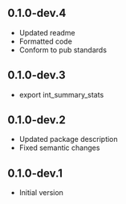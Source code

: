 ## 0.1.0-dev.4
- Updated readme
- Formatted code
- Conform to pub standards

## 0.1.0-dev.3
- export int_summary_stats

## 0.1.0-dev.2

- Updated package description
- Fixed semantic changes

## 0.1.0-dev.1

- Initial version
